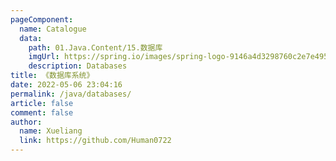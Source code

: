 ```yaml
---
pageComponent:
  name: Catalogue
  data:
    path: 01.Java.Content/15.数据库
    imgUrl: https://spring.io/images/spring-logo-9146a4d3298760c2e7e49595184e1975.svg
    description: Databases
title: 《数据库系统》
date: 2022-05-06 23:04:16
permalink: /java/databases/
article: false
comment: false
author:
  name: Xueliang
  link: https://github.com/Human0722
---
```

